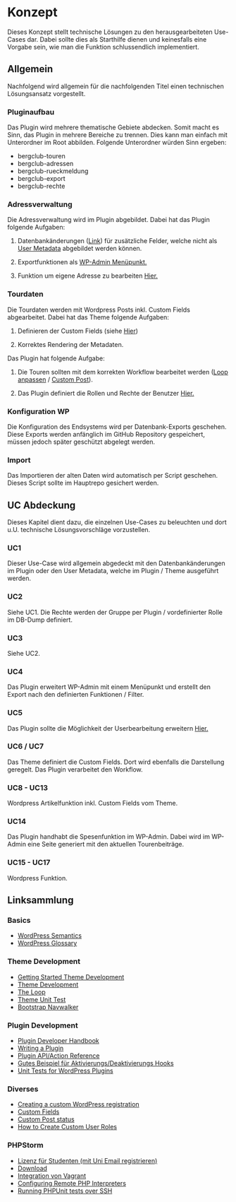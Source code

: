 # Konzept

Dieses Konzept stellt technische Lösungen zu den herausgearbeiteten Use-Cases dar. Dabei sollte dies als Starthilfe dienen und keinesfalls eine Vorgabe sein, wie man die Funktion schlussendlich implementiert.

## Allgemein

Nachfolgend wird allgemein für die nachfolgenden Titel einen technischen Lösungsansatz vorgestellt.

### Pluginaufbau

Das Plugin wird mehrere thematische Gebiete abdecken. Somit macht es Sinn, das Plugin in mehrere Bereiche zu trennen. Dies kann man einfach mit Unterordner im Root abbilden. Folgende Unterordner würden Sinn ergeben:

- bergclub-touren
- bergclub-adressen
- bergclub-rueckmeldung
- bergclub-export
- bergclub-rechte

### Adressverwaltung

Die Adressverwaltung wird im Plugin abgebildet. Dabei hat das Plugin folgende Aufgaben:

1) Datenbankänderungen ([Link](https://codex.wordpress.org/Creating_Tables_with_Plugins)) für zusätzliche Felder, welche nicht als [User Metadata](https://developer.wordpress.org/plugins/users/working-with-user-metadata/) abgebildet werden können. 

2) Exportfunktionen als [WP-Admin Menüpunkt.](https://developer.wordpress.org/plugins/administration-menus/)

3) Funktion um eigene Adresse zu bearbeiten [Hier.](https://developer.wordpress.org/plugins/users/roles-and-capabilities/)

### Tourdaten

Die Tourdaten werden mit Wordpress Posts inkl. Custom Fields abgearbeitet. Dabei hat das Theme folgende Aufgaben:

1) Definieren der Custom Fields (siehe [Hier](https://developer.wordpress.org/plugins/metadata/))

2) Korrektes Rendering der Metadaten.

Das Plugin hat folgende Aufgabe:

1) Die Touren sollten mit dem korrekten Workflow bearbeitet werden ([Loop anpassen](https://codex.wordpress.org/The_Loop) / [Custom Post](https://developer.wordpress.org/plugins/post-types/)).

2) Das Plugin definiert die Rollen und Rechte der Benutzer [Hier.](https://developer.wordpress.org/plugins/users/roles-and-capabilities/)


### Konfiguration WP

Die Konfiguration des Endsystems wird per Datenbank-Exports geschehen. Diese Exports werden anfänglich im GitHub Repository gespeichert, müssen jedoch später geschützt abgelegt werden.

### Import

Das Importieren der alten Daten wird automatisch per Script geschehen. Dieses Script sollte im Hauptrepo gesichert werden.


## UC Abdeckung

Dieses Kapitel dient dazu, die einzelnen Use-Cases zu beleuchten und dort u.U. technische Lösungsvorschläge vorzustellen.

### UC1

Dieser Use-Case wird allgemein abgedeckt mit den Datenbankänderungen im Plugin oder den User Metadata, welche im Plugin / Theme ausgeführt werden. 

### UC2

Siehe UC1. Die Rechte werden der Gruppe per Plugin / vordefinierter Rolle im DB-Dump definiert. 

### UC3

Siehe UC2.

### UC4

Das Plugin erweitert WP-Admin mit einem Menüpunkt und erstellt den Export nach den definierten Funktionen / Filter.

### UC5

Das Plugin sollte die Möglichkeit der Userbearbeitung erweitern [Hier.](https://developer.wordpress.org/plugins/hooks/actions/)

### UC6 / UC7

Das Theme definiert die Custom Fields. Dort wird ebenfalls die Darstellung geregelt. Das Plugin verarbeitet den Workflow.

### UC8 - UC13

Wordpress Artikelfunktion inkl. Custom Fields vom Theme.

### UC14

Das Plugin handhabt die Spesenfunktion im WP-Admin. Dabei wird im WP-Admin eine Seite generiert mit den aktuellen Tourenbeiträge.

### UC15 - UC17

Wordpress Funktion. 

## Linksammlung

### Basics	
- [WordPress Semantics](https://codex.wordpress.org/WordPress_Semantics)
- [WordPress Glossary](https://codex.wordpress.org/Glossary)
### Theme Development	
- [Getting Started Theme Development](https://developer.wordpress.org/themes/getting-started/)
- [Theme Development](https://codex.wordpress.org/Theme_Development)
- [The Loop](https://codex.wordpress.org/The_Loop)
- [Theme Unit Test](https://codex.wordpress.org/Theme_Unit_Test)
- [Bootstrap Navwalker](https://github.com/twittem/wp-bootstrap-navwalker)
### Plugin Development
- [Plugin Developer Handbook](https://developer.wordpress.org/plugins/)
- [Writing a Plugin](https://codex.wordpress.org/Writing_a_Plugin)
- [Plugin API/Action Reference](https://codex.wordpress.org/Plugin_API/Action_Reference)
- [Gutes Beispiel für Aktivierungs/Deaktivierungs Hooks](http://wordpress.stackexchange.com/questions/25910/uninstall-activate-deactivate-a-plugin-typical-features-how-to/25979#25979)
- [Unit Tests for WordPress Plugins](https://pippinsplugins.com/unit-tests-wordpress-plugins-setting-up-testing-suite/)
### Diverses
- [Creating a custom WordPress registration](https://code.tutsplus.com/tutorials/creating-a-custom-wordpress-registration-form-plugin--cms-20968)
- [Custom Fields](https://codex.wordpress.org/Custom_Fields)
- [Custom Post status](http://jamescollings.co.uk/blog/wordpress-create-custom-post-status/)
- [How to Create Custom User Roles](https://managewp.com/create-custom-user-roles-wordpress)
### PHPStorm
- [Lizenz für Studenten (mit Uni Email registrieren)](https://www.jetbrains.com/shop/eform/students)
- [Download](https://www.jetbrains.com/phpstorm/)
- [Integration von Vagrant](https://confluence.jetbrains.com/display/PhpStorm/Getting+started+with+Vagrant+in+PhpStorm)
- [Configuring Remote PHP Interpreters](https://www.jetbrains.com/help/phpstorm/2016.3/configuring-remote-php-interpreters.html)
- [Running PHPUnit tests over SSH](https://confluence.jetbrains.com/display/PhpStorm/Running+PHPUnit+tests+over+SSH+on+a+remote+server+with+PhpStorm)
